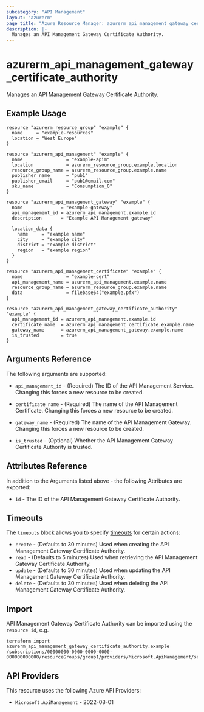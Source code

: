 ```yaml
---
subcategory: "API Management"
layout: "azurerm"
page_title: "Azure Resource Manager: azurerm_api_management_gateway_certificate_authority"
description: |-
  Manages an API Management Gateway Certificate Authority.
---
```


# azurerm_api_management_gateway_certificate_authority

Manages an API Management Gateway Certificate Authority.

## Example Usage

```hcl
resource "azurerm_resource_group" "example" {
  name     = "example-resources"
  location = "West Europe"
}

resource "azurerm_api_management" "example" {
  name                = "example-apim"
  location            = azurerm_resource_group.example.location
  resource_group_name = azurerm_resource_group.example.name
  publisher_name      = "pub1"
  publisher_email     = "pub1@email.com"
  sku_name            = "Consumption_0"
}

resource "azurerm_api_management_gateway" "example" {
  name              = "example-gateway"
  api_management_id = azurerm_api_management.example.id
  description       = "Example API Management gateway"

  location_data {
    name     = "example name"
    city     = "example city"
    district = "example district"
    region   = "example region"
  }
}

resource "azurerm_api_management_certificate" "example" {
  name                = "example-cert"
  api_management_name = azurerm_api_management.example.name
  resource_group_name = azurerm_resource_group.example.name
  data                = filebase64("example.pfx")
}

resource "azurerm_api_management_gateway_certificate_authority" "example" {
  api_management_id = azurerm_api_management.example.id
  certificate_name  = azurerm_api_management_certificate.example.name
  gateway_name      = azurerm_api_management_gateway.example.name
  is_trusted        = true
}
```

## Arguments Reference

The following arguments are supported:

* `api_management_id` - (Required) The ID of the API Management Service. Changing this forces a new resource to be created.

* `certificate_name` - (Required) The name of the API Management Certificate. Changing this forces a new resource to be created.

* `gateway_name` - (Required) The name of the API Management Gateway. Changing this forces a new resource to be created.

* `is_trusted` - (Optional) Whether the API Management Gateway Certificate Authority is trusted.

## Attributes Reference

In addition to the Arguments listed above - the following Attributes are exported:

* `id` - The ID of the API Management Gateway Certificate Authority.

## Timeouts

The `timeouts` block allows you to specify [timeouts](https://www.terraform.io/docs/configuration/resources.html#timeouts) for certain actions:

* `create` - (Defaults to 30 minutes) Used when creating the API Management Gateway Certificate Authority.
* `read` - (Defaults to 5 minutes) Used when retrieving the API Management Gateway Certificate Authority.
* `update` - (Defaults to 30 minutes) Used when updating the API Management Gateway Certificate Authority.
* `delete` - (Defaults to 30 minutes) Used when deleting the API Management Gateway Certificate Authority.

## Import

API Management Gateway Certificate Authority can be imported using the `resource id`, e.g.

```shell
terraform import azurerm_api_management_gateway_certificate_authority.example /subscriptions/00000000-0000-0000-0000-000000000000/resourceGroups/group1/providers/Microsoft.ApiManagement/service/service1/gateways/gateway1/certificateAuthorities/cert1
```

## API Providers
<!-- This section is generated, changes will be overwritten -->
This resource uses the following Azure API Providers:

* `Microsoft.ApiManagement` - 2022-08-01
